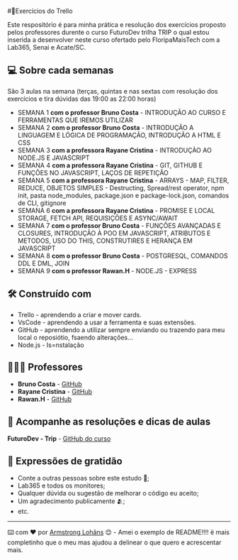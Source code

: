 #🚦Exercícios do Trello

Este respositório é para minha prática e resolução dos exercícios proposto pelos professores durente o curso FuturoDev trilha TRIP o qual estou inserida a desenvolver neste curso ofertado pelo FloripaMaisTech com a Lab365, Senai e Acate/SC.

## 💻 Sobre cada semanas

São 3 aulas na semana (terças, quintas e nas sextas com resolução dos exercícios e tira dúvidas das 19:00 as 22:00 horas)

* SEMANA 1 **com o professor Bruno Costa** - INTRODUÇÃO AO CURSO E FERRAMENTAS QUE IREMOS UTILIZAR
* SEMANA 2 **com o professor Bruno Costa** - INTRODUÇÃO A LINGUAGEM E LÓGICA DE PROGRAMAÇÃO, INTRODUÇÃO A HTML E CSS
* SEMANA 3 **com a professora Rayane Cristina** - INTRODUÇÀO AO NODE.JS E JAVASCRIPT
* SEMANA 4 **com a professora Rayane Cristina** - GIT, GITHUB E FUNÇÕES NO JAVASCRIPT, LAÇOS DE REPETIÇÃO
* SEMANA 5 **com a professora Rayane Cristina** - ARRAYS - MAP, FILTER, REDUCE, OBJETOS SIMPLES - Destructing, Spread/rest operator, npm init, pasta node_modules, package.json e package-lock.json, comandos de CLI, gitignore
* SEMANA 6 **com a professora Rayane Cristina** - PROMISE E LOCAL STORAGE, FETCH API, REQUISIÇÕES E ASYNC/AWAIT
* SEMANA 7 **com o professor Bruno Costa** - FUNÇÕES AVANÇADAS E CLOSURES, INTRODUÇÃO À POO EM JAVASCRIPT, ATRIBUTOS E METODOS, USO DO THIS, CONSTRUTIRES E HERANÇA EM JAVASCRIPT
* SEMANA 8 **com o professor Bruno Costa** - POSTGRESQL, COMANDOS DDL E DML, JOIN
* SEMANA 9 **com o professor Rawan.H** - NODE.JS - EXPRESS


## 🛠️ Construído com

- Trello - aprendendo a criar e mover cards.
- VsCode - aprendendo a usar a ferramenta e suas extensões.
- GitHub - aprendendo a utilizar sempre enviando ou trazendo para meu local o reposiótio, fsaendo alterações...
- Node.js - Is=nstalação

## 🧑🏻‍🏫 Professores

* **Bruno Costa** - [GitHub](https://github.com/Bruno-Costa-fig)
* **Rayane Cristina** - [GitHub](https://github.com/raydevcp20)
* **Rawan.H** - [GitHub](https://github.com/Hawangledt)
 

## 📄 Acompanhe as resoluções e dicas de aulas

**FuturoDev - Trip** - [GitHub do curso](https://github.com/FuturoDEV-Trip/modulo-01)


## 🎁 Expressões de gratidão

* Conte a outras pessoas sobre este estudo 📢;
* Lab365 e todos os monitores;
* Qualquer dúvida ou sugestão de melhorar o código eu aceito;
* Um agradecimento publicamente 🫂;
* etc.


---
⌨️ com ❤️ por [Armstrong Lohãns](https://gist.github.com/lohhans) 😊 - Amei o exemplo de README!!!! ë mais completinho que o meu mas ajudou a delinear o que quero e acrescentar mais.

